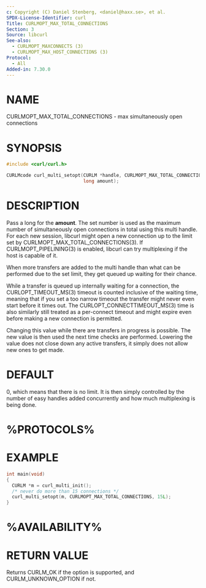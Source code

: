 ```yaml
---
c: Copyright (C) Daniel Stenberg, <daniel@haxx.se>, et al.
SPDX-License-Identifier: curl
Title: CURLMOPT_MAX_TOTAL_CONNECTIONS
Section: 3
Source: libcurl
See-also:
  - CURLMOPT_MAXCONNECTS (3)
  - CURLMOPT_MAX_HOST_CONNECTIONS (3)
Protocol:
  - All
Added-in: 7.30.0
---
```


# NAME

CURLMOPT_MAX_TOTAL_CONNECTIONS - max simultaneously open connections

# SYNOPSIS

~~~c
#include <curl/curl.h>

CURLMcode curl_multi_setopt(CURLM *handle, CURLMOPT_MAX_TOTAL_CONNECTIONS,
                            long amount);
~~~

# DESCRIPTION

Pass a long for the **amount**. The set number is used as the maximum number
of simultaneously open connections in total using this multi handle. For each
new session, libcurl might open a new connection up to the limit set by
CURLMOPT_MAX_TOTAL_CONNECTIONS(3). If CURLMOPT_PIPELINING(3) is enabled,
libcurl can try multiplexing if the host is capable of it.

When more transfers are added to the multi handle than what can be performed
due to the set limit, they get queued up waiting for their chance.

While a transfer is queued up internally waiting for a connection, the
CURLOPT_TIMEOUT_MS(3) timeout is counted inclusive of the waiting time,
meaning that if you set a too narrow timeout the transfer might never even
start before it times out. The CURLOPT_CONNECTTIMEOUT_MS(3) time is also
similarly still treated as a per-connect timeout and might expire even before
making a new connection is permitted.

Changing this value while there are transfers in progress is possible. The new
value is then used the next time checks are performed. Lowering the value does
not close down any active transfers, it simply does not allow new ones to get
made.

# DEFAULT

0, which means that there is no limit. It is then simply controlled by the
number of easy handles added concurrently and how much multiplexing is being
done.

# %PROTOCOLS%

# EXAMPLE

~~~c
int main(void)
{
  CURLM *m = curl_multi_init();
  /* never do more than 15 connections */
  curl_multi_setopt(m, CURLMOPT_MAX_TOTAL_CONNECTIONS, 15L);
}
~~~

# %AVAILABILITY%

# RETURN VALUE

Returns CURLM_OK if the option is supported, and CURLM_UNKNOWN_OPTION if not.
